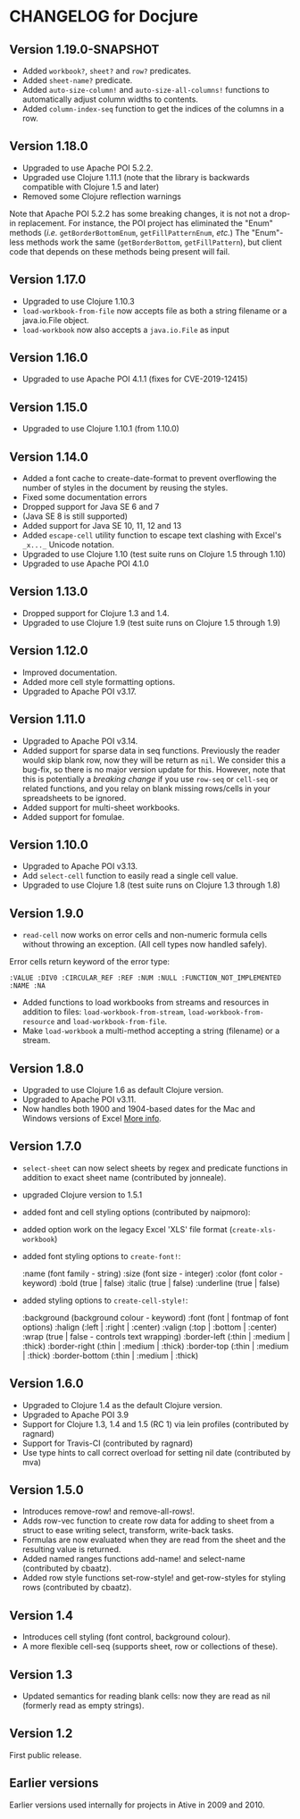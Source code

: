 # CHANGELOG for Docjure

## Version 1.19.0-SNAPSHOT

* Added `workbook?`, `sheet?` and `row?` predicates.
* Added `sheet-name?` predicate.
* Added `auto-size-column!` and `auto-size-all-columns!` functions to automatically adjust column widths to contents.
* Added `column-index-seq` function to get the indices of the columns in a row.

## Version 1.18.0

* Upgraded to use Apache POI 5.2.2.
* Upgraded use Clojure 1.11.1 (note that the library is backwards compatible with Clojure 1.5 and later)
* Removed some Clojure reflection warnings

Note that Apache POI 5.2.2 has some breaking changes, it is not
not a drop-in replacement. For instance, the POI project has
eliminated the "Enum" methods (*i.e.* `getBorderBottomEnum`,
`getFillPatternEnum`, *etc.*) The "Enum"-less methods work the same
(`getBorderBottom`, `getFillPattern`), but client code that depends on
these methods being present will fail.

## Version 1.17.0
* Upgraded to use Clojure 1.10.3
* `load-workbook-from-file` now accepts file as both a string filename or a java.io.File object.
* `load-workbook` now also accepts a `java.io.File` as input

## Version 1.16.0
* Upgraded to use Apache POI 4.1.1 (fixes for CVE-2019-12415)

## Version 1.15.0
* Upgraded to use Clojure 1.10.1 (from 1.10.0)

## Version 1.14.0
* Added a font cache to create-date-format to prevent overflowing the number
  of styles in the document by reusing the styles.
* Fixed some documentation errors
* Dropped support for Java SE 6 and 7
* (Java SE 8 is still supported)
* Added support for Java SE 10, 11, 12 and 13
* Added `escape-cell` utility function to escape text clashing with Excel's `_x..._` Unicode notation.
* Upgraded to use Clojure 1.10 (test suite runs on Clojure 1.5 through 1.10)
* Upgraded to use Apache POI 4.1.0

## Version 1.13.0
* Dropped support for Clojure 1.3 and 1.4.
* Upgraded to use Clojure 1.9 (test suite runs on Clojure 1.5 through 1.9)

## Version 1.12.0
* Improved documentation.
* Added more cell style formatting options.
* Upgraded to Apache POI v3.17.

## Version 1.11.0
* Upgraded to Apache POI v3.14.
* Added support for sparse data in seq functions. Previously the reader
would skip blank row, now they will be return as `nil`. We consider
this a bug-fix, so there is no major version update for this. However,
note that this is potentially a *breaking change* if you use `row-seq` or `cell-seq` or
related functions, and you relay on blank missing rows/cells in your
spreadsheets to be ignored.
* Added support for multi-sheet workbooks.
* Added support for fomulae.

## Version 1.10.0
* Upgraded to Apache POI v3.13.
* Add `select-cell` function to easily read a single cell value.
* Upgraded to use Clojure 1.8 (test suite runs on Clojure 1.3 through 1.8)

## Version 1.9.0

* `read-cell` now works on error cells and non-numeric formula cells without throwing an exception. (All cell types now handled safely).

Error cells return keyword of the error type:

```
:VALUE :DIV0 :CIRCULAR_REF :REF :NUM :NULL :FUNCTION_NOT_IMPLEMENTED :NAME :NA
```

* Added functions to load workbooks from streams and resources in
  addition to files: `load-workbook-from-stream`,
  `load-workbook-from-resource` and `load-workbook-from-file`.
* Make `load-workbook` a multi-method accepting a string (filename) or a
  stream.

## Version 1.8.0
* Upgraded to use Clojure 1.6 as default Clojure version.
* Upgraded to Apache POI v3.11.
* Now handles both 1900 and 1904-based dates for the Mac and Windows
 versions of Excel [More info](http://support.microsoft.com/kb/180162).

## Version 1.7.0
* `select-sheet` can now select sheets by regex and predicate functions in addition to exact sheet name (contributed by jonneale).
* upgraded Clojure version to 1.5.1
* added font and cell styling options (contributed by naipmoro):
* added option work on the legacy Excel 'XLS' file format (`create-xls-workbook`)
* added font styling options to `create-font!`:

    :name (font family - string)
    :size (font size - integer)
    :color (font color - keyword)
    :bold (true | false)
    :italic (true | false)
    :underline (true | false)

* added styling options to `create-cell-style!`:

    :background (background colour - keyword)
    :font (font | fontmap of font options)
    :halign (:left | :right | :center)
    :valign (:top | :bottom | :center)
    :wrap (true | false - controls text wrapping)
    :border-left (:thin | :medium | :thick)
    :border-right (:thin | :medium | :thick)
    :border-top (:thin | :medium | :thick)
    :border-bottom (:thin | :medium | :thick)



## Version 1.6.0
* Upgraded to Clojure 1.4 as the default Clojure version.
* Upgraded to Apache POI 3.9
* Support for Clojure 1.3, 1.4 and 1.5 (RC 1) via lein profiles (contributed by ragnard)
* Support for Travis-CI (contributed by ragnard)
* Use type hints to call correct overload for setting nil date (contributed by mva)

## Version 1.5.0
* Introduces remove-row! and remove-all-rows!.
* Adds row-vec function to create row data for adding to sheet from a struct to ease writing select, transform, write-back tasks.
* Formulas are now evaluated when they are read from the sheet and the resulting value is returned.
* Added named ranges functions add-name! and select-name (contributed by cbaatz).
* Added row style functions set-row-style! and get-row-styles for styling rows (contributed by cbaatz).

## Version 1.4
* Introduces cell styling (font control, background colour).
* A more flexible cell-seq (supports sheet, row or collections of these).

## Version 1.3
* Updated semantics for reading blank cells: now they are read as nil (formerly read as empty strings).

## Version 1.2

First public release.

## Earlier versions

Earlier versions used internally for projects in Ative in 2009 and 2010.
